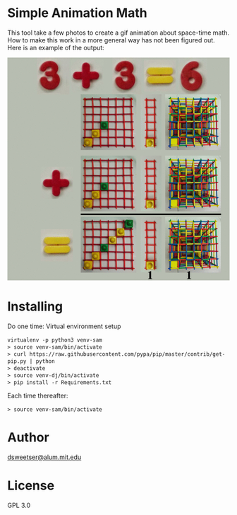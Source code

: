 Simple Animation Math
=====================

This tool take a few photos to create a gif animation about space-time math.  How to make this work in a more general way has not been figured out. Here is an example of the output:

![](https://github.com/dougsweetser/simply_animate_math/blob/master/simply_animate_math/Animations/dynamic_d3_m_plus.gif)


Installing
==========
Do one time: Virtual environment setup
``` Shell
virtualenv -p python3 venv-sam
> source venv-sam/bin/activate
> curl https://raw.githubusercontent.com/pypa/pip/master/contrib/get-pip.py | python
> deactivate
> source venv-dj/bin/activate
> pip install -r Requirements.txt
```
Each time thereafter:
``` Shell
> source venv-sam/bin/activate
```

Author
======
dsweetser@alum.mit.edu

License
=======
GPL 3.0
